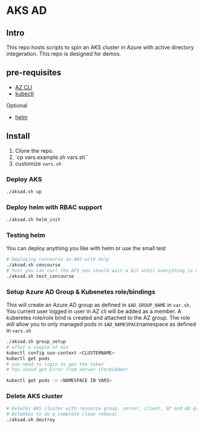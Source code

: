 # AKS AD

## Intro

This repo hosts scripts to spin an AKS cluster in Azure with active directory integeration. This repo is designed for demos.

## pre-requisites

* [AZ CLI](https://docs.microsoft.com/en-us/cli/azure/?view=azure-cli-latest)
* [kubectl](https://kubernetes.io/docs/tasks/tools/install-kubectl/)

Optional

* [helm](https://kubernetes.io/docs/tasks/tools/install-kubectl/)

## Install

1. Clone the repo. 
2. `cp vars.example.sh vars.sh``
3. customize `vars.sh`

### Deploy AKS

```sh
./aksad.sh up
```

### Deploy helm with RBAC support

```sh
./aksad.sh helm_init
```

### Testing helm

You can deploy anything you like with helm or use the small test

```sh
# Deploying concourse on AKS with help
./aksad.sh concourse
# Test you can curl the API you should wait a bit until everything is up & running
./aksad.sh test_concourse
```

### Setup Azure AD Group & Kubenetes role/bindings

This will create an Azure AD group as defined in `$AD_GROUP_NAME` in `var.sh`. You current user logged in user in AZ cli will be added
as a member.
A kuberetes role/role bind is created and attached to the AZ group. The role will allow you to only managed pods in `$ÀD_NAMESPACE`namespace as defined in `vars.sh`

```sh
./aksad.sh group_setup
# after a couple of min
kubectl config use-context <CLUSTERNAME>
kubectl get pods
# you need to login to get the token
# You shoud get Error from server (Forbidden)

kubectl get pods -n <NAMESPACE IN VARS>
```

### Delete AKS cluster

```sh
# Deletes AKS cluster with resource group, server, client, SP and AD group defined in var.sh
# Attemtps to do a complete clean removal
./aksad.sh destroy
```
